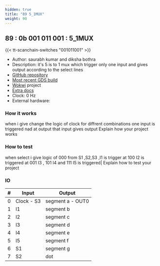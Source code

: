```yaml
---
hidden: true
title: "89 5_1MUX"
weight: 90
---
```


## 89 : 0b 001 011 001 : 5_1MUX

{{< tt-scanchain-switches "001011001" >}}

* Author: saurabh kumar and diksha bothra 
* Description: it's 5 is to 1 mux which trigger only  one input and gives  output according to the select lines 
* [GitHub repository](https://github.com/Secretiv/tt03-submission-template)
* [Most recent GDS build](https://github.com/Secretiv/tt03-submission-template/actions/runs/4786435280)
* [Wokwi](https://wokwi.com/projects/362833471952037889) project
* [Extra docs]()
* Clock: 0 Hz
* External hardware: 



### How it works

when  i give change the logic of clock for diffrent combinations one input is triggered nad at output that input gives output
Explain how your project works


### How to test

when select i give logic of 000 from S1 ,S2,S3 ,I1 is trigger at 100 I2 is triggered at 001 I3 , 101 I4 and 111 I5 is triggered|
Explain how to test your project


### IO

| # | Input        | Output       |
|---|--------------|--------------|
| 0 | Clock - S3  | segment a - OUT0 |
| 1 | I1  | segment b |
| 2 | I2  | segment c |
| 3 | I3  | segment d |
| 4 | I4  | segment e |
| 5 | I5  | segment f |
| 6 | S1  | segment g |
| 7 | S2  | dot |
